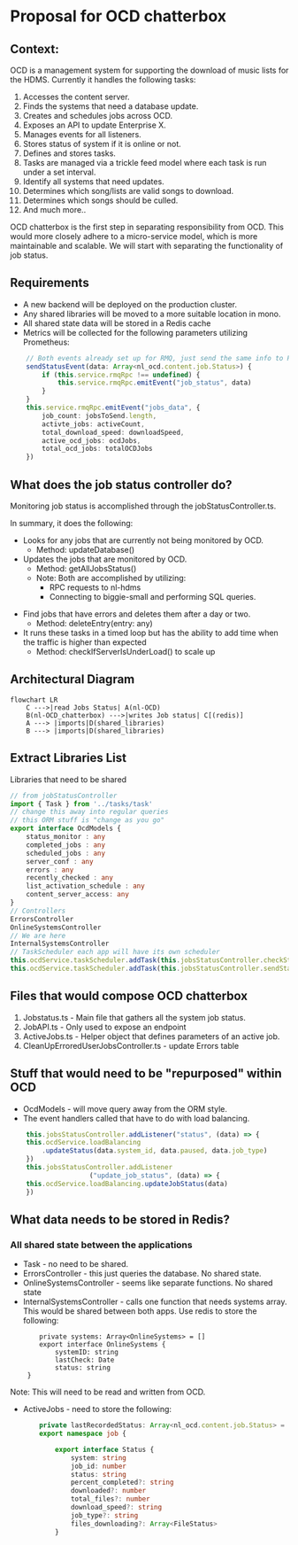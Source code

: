 # Proposal for OCD chatterbox

## Context:
OCD is a management system for supporting the download of music lists for the HDMS.  Currently it handles the following tasks:

1. Accesses the content server.
2. Finds the systems that need a database update.
3. Creates and schedules jobs across OCD.
4. Exposes an API to update Enterprise X.
5. Manages events for all listeners.
6. Stores status of system if it is online or not.
7. Defines and stores tasks.
8. Tasks are managed via a trickle feed model where each task is run under a set interval.
9. Identify all systems that need updates.
10. Determines which song/lists are valid songs to download.
11. Determines which songs should be culled.
12. And much more..

OCD chatterbox is the first step in separating responsibility from OCD.  This would more closely adhere to a micro-service model, which is more maintainable and scalable. We will start with separating the functionality of job status.

## Requirements
* A new backend will be deployed on the production cluster.
* Any shared libraries will be moved to a more suitable location in mono.
* All shared state data will be stored in a Redis cache
* Metrics will be collected for the following parameters utilizing Prometheus:
```typescript
    // Both events already set up for RMQ, just send the same info to Prometheus
    sendStatusEvent(data: Array<nl_ocd.content.job.Status>) {
        if (this.service.rmqRpc !== undefined) {
            this.service.rmqRpc.emitEvent("job_status", data)
        }
    }
    this.service.rmqRpc.emitEvent("jobs_data", {
        job_count: jobsToSend.length,
        activte_jobs: activeCount,
        total_download_speed: downloadSpeed,
        active_ocd_jobs: ocdJobs,
        total_ocd_jobs: totalOCDJobs
    })
```

## What does the job status controller do?
Monitoring job status is accomplished through the jobStatusController.ts.

In summary, it does the following:  
* Looks for any jobs that are currently not being monitored by OCD.
    - Method:  updateDatabase()
* Updates the jobs that are monitored by OCD.
    - Method:  getAllJobsStatus()
    - Note: Both are accomplished by utilizing:
        - RPC requests to nl-hdms
        - Connecting to biggie-small and performing SQL queries.
- Find jobs that have errors and deletes them after a day or two.
    - Method: deleteEntry(entry: any)
- It runs these tasks in a timed loop but has the ability to add time when the traffic is higher than expected
    - Method: checkIfServerIsUnderLoad() to scale up

## Architectural Diagram

```mermaid
flowchart LR
    C --->|read Jobs Status| A(nl-OCD)
    B(nl-OCD_chatterbox) --->|writes Job status| C[(redis)]
    A ---> |imports|D(shared_libraries)
    B ---> |imports|D(shared_libraries)
```


## Extract Libraries List

Libraries that need to be shared
```typescript
// from jobStatusController
import { Task } from '../tasks/task'
// change this away into regular queries
// this ORM stuff is "change as you go"
export interface OcdModels {
    status_monitor : any
    completed_jobs : any
    scheduled_jobs : any
    server_conf : any
    errors : any
    recently_checked : any
    list_activation_schedule : any
    content_server_access: any
}
// Controllers
ErrorsController
OnlineSystemsController
// We are here
InternalSystemsController
// TaskScheduler each app will have its own scheduler
this.ocdService.taskScheduler.addTask(this.jobsStatusController.checkStatusTask)
this.ocdService.taskScheduler.addTask(this.jobsStatusController.sendStatusTask)
```
## Files that would compose OCD chatterbox

1. Jobstatus.ts - Main file that gathers all the system job status.
2. JobAPI.ts - Only used to expose an endpoint 
3. ActiveJobs.ts - Helper object that defines parameters of an active job.
4. CleanUpErroredUserJobsController.ts - update Errors table

## Stuff that would need to be "repurposed" within OCD

- OcdModels - will move query away from the ORM style. 
- The event handlers called that have to do with load balancing.
```typescript
    this.jobsStatusController.addListener("status", (data) => {
    this.ocdService.loadBalancing
        .updateStatus(data.system_id, data.paused, data.job_type)
    })
    this.jobsStatusController.addListener
                    ("update_job_status", (data) => {
    this.ocdService.loadBalancing.updateJobStatus(data)
    })
```

## What data needs to be stored in Redis?

### All shared state between the applications

- Task - no need to be shared.
- ErrorsController - this just queries the database. No shared state.
- OnlineSystemsController - seems like separate functions. No shared state
- InternalSystemsController - calls one function that needs systems array. This would be shared between both apps. Use redis to store the following:
    ```typecript
        private systems: Array<OnlineSystems> = []
        export interface OnlineSystems { 
            systemID: string
            lastCheck: Date
            status: string
     }
    ```
Note: This will need to be read and written from OCD.
- ActiveJobs - need to store the following:
    ```typescript
        private lastRecordedStatus: Array<nl_ocd.content.job.Status> = []
        export namespace job {

            export interface Status {
                system: string
                job_id: number
                status: string
                percent_completed?: string
                downloaded?: number
                total_files?: number
                download_speed?: string
                job_type?: string
                files_downloading?: Array<FileStatus>
            }
    ```
